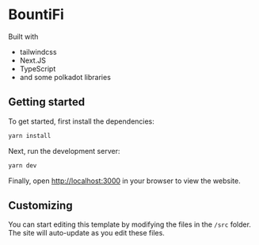 # BountiFi

Built with
- tailwindcss
- Next.JS
- TypeScript
- and some polkadot libraries

## Getting started

To get started, first install the dependencies:

```bash
yarn install
```

Next, run the development server:

```bash
yarn dev
```

Finally, open [http://localhost:3000](http://localhost:3000) in your browser to view the website.

## Customizing

You can start editing this template by modifying the files in the `/src` folder. The site will auto-update as you edit these files.

